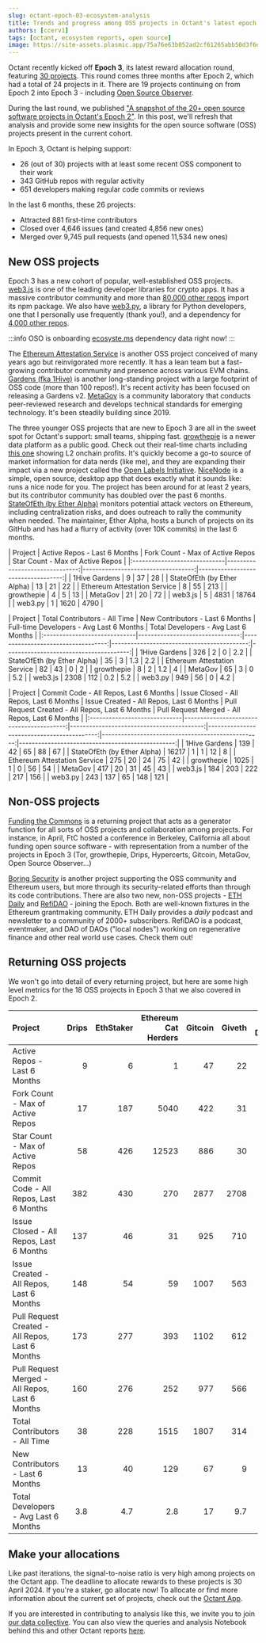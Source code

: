 ```yaml
---
slug: octant-epoch-03-ecosystem-analysis
title: Trends and progress among OSS projects in Octant's latest epoch
authors: [ccerv1]
tags: [octant, ecosystem reports, open source]
image: https://site-assets.plasmic.app/75a76e63b052ad2cf61265abb50d3f6e.png
---
```


Octant recently kicked off **Epoch 3**, its latest reward allocation round, featuring [30 projects](https://octant.app/projects). This round comes three months after Epoch 2, which had a total of 24 projects in it. There are 19 projects continuing on from Epoch 2 into Epoch 3 - including [Open Source Observer](https://octant.app/project/3/0x87fEEd6162CB7dFe6B62F64366742349bF4D1B05).

During the last round, we published ["A snapshot of the 20+ open source software projects in Octant's Epoch 2"](https://docs.opensource.observer/blog/octant-epoch-02-ecosystem-analysis). In this post, we'll refresh that analysis and provide some new insights for the open source software (OSS) projects present in the current cohort.

In Epoch 3, Octant is helping support:

- 26 (out of 30) projects with at least some recent OSS component to their work
- 343 GitHub repos with regular activity
- 651 developers making regular code commits or reviews

In the last 6 months, these 26 projects:

- Attracted 881 first-time contributors
- Closed over 4,646 issues (and created 4,856 new ones)
- Merged over 9,745 pull requests (and opened 11,534 new ones)

<!-- truncate -->

## New OSS projects

Epoch 3 has a new cohort of popular, well-established OSS projects. [web3.js](https://octant.app/project/3/0x4C6fd545fc18C6538eC304Ae549717CA58f0D6eb) is one of the leading developer libraries for crypto apps. It has a massive contributor community and more than [80,000 other repos](https://packages.ecosyste.ms/registries/npmjs.org/packages/web3) import its npm package. We also have [web3.py](https://octant.app/project/3/0x5597cD8d55D2Db56b10FF4F8fe69C8922BF6C537), a library for Python developers, one that I personally use frequently (thank you!), and a dependency for [4,000 other repos](https://packages.ecosyste.ms/registries/pypi.org/packages/web3).

:::info
OSO is onboarding [ecosyste.ms](https://ecosyste.ms/) dependency data right now!
:::

The [Ethereum Attestation Service](https://octant.app/project/3/0xBCA48834b3653ec795411EB0FCBE4038F8527d62) is another OSS project conceived of many years ago but reinvigorated more recently. It has a lean team but a fast-growing contributor community and presence across various EVM chains. [Gardens (fka 1Hive)](https://octant.app/project/3/0x809C9f8dd8CA93A41c3adca4972Fa234C28F7714) is another long-standing project with a large footprint of OSS code (more than 100 repos!). It's recent activity has been focused on releasing a Gardens v2. [MetaGov](https://octant.app/project/3/0x9be7267002CAD0b8501f7322d50612CB13788Bcf) is a community laboratory that conducts peer-reviewed research and develops technical standards for emerging technology. It's been steadily building since 2019.

The three younger OSS projects that are new to Epoch 3 are all in the sweet spot for Octant's support: small teams, shipping fast. [growthepie](https://octant.app/project/3/0x9438b8B447179740cD97869997a2FCc9b4AA63a2) is a newer data platform as a public good. Check out their real-time charts including [this one](https://www.growthepie.xyz/fundamentals/profit) showing L2 onchain profits. It's quickly become a go-to source of market information for data nerds (like me), and they are expanding their impact via a new project called the [Open Labels Initiative](https://github.com/openlabelsinitiative). [NiceNode](https://octant.app/project/3/0x9cce47E9cF12C6147c9844adBB81fE85880c4df4) is a simple, open source, desktop app that does exactly what it sounds like: runs a nice node for you. The project has been around for at least 2 years, but its contributor community has doubled over the past 6 months. [StateOfEth (by Ether Alpha)](https://octant.app/project/3/0x0194325BF525Be0D4fBB0856894cEd74Da3B8356) monitors potential attack vectors on Ethereum, including centralization risks, and does outreach to rally the community when needed. The maintainer, Ether Alpha, hosts a bunch of projects on its GitHub and has had a flurry of activity (over 10K commits) in the last 6 months.

<Tabs>
  <TabItem value="summary" label="Summary" default>
    <p style={{fontSize: 'small'}}>
    | Project                      |   Active Repos - Last 6 Months |   Fork Count - Max of Active Repos |   Star Count - Max of Active Repos |
    |:-----------------------------|-------------------------------:|-----------------------------------:|-----------------------------------:|
    | 1Hive Gardens                |                              9 |                                 37 |                                 28 |
    | StateOfEth (by Ether Alpha)  |                             13 |                                 21 |                                 22 |
    | Ethereum Attestation Service |                              8 |                                 55 |                                213 |
    | growthepie                   |                              4 |                                  5 |                                 13 |
    | MetaGov                      |                             21 |                                 20 |                                 72 |
    | web3.js                      |                              5 |                               4831 |                              18764 |
    | web3.py                      |                              1 |                               1620 |                               4790 |
    </p>
  </TabItem>
  <TabItem value="contribs" label="Contributors">
    <p style={{fontSize: 'small'}}>
    | Project                      |   Total Contributors - All Time |   New Contributors - Last 6 Months |   Full-time Developers - Avg Last 6 Months |   Total Developers - Avg Last 6 Months |
    |:-----------------------------|--------------------------------:|-----------------------------------:|-------------------------------------------:|---------------------------------------:|
    | 1Hive Gardens                |                             326 |                                  2 |                                        0   |                                    2.2 |
    | StateOfEth (by Ether Alpha)  |                              35 |                                  3 |                                        1.3 |                                    2.2 |
    | Ethereum Attestation Service |                              82 |                                 43 |                                        0   |                                    2   |
    | growthepie                   |                               8 |                                  2 |                                        1.2 |                                    4   |
    | MetaGov                      |                              65 |                                  3 |                                        0   |                                    5.2 |
    | web3.js                      |                            2308 |                                112 |                                        0.2 |                                    5.2 |
    | web3.py                      |                             949 |                                 56 |                                        0   |                                    4.2 |
    </p>
  </TabItem>
  <TabItem value="activity" label="Activity">
    <p style={{fontSize: 'small'}}>
    | Project                      |   Commit Code - All Repos, Last 6 Months |   Issue Closed - All Repos, Last 6 Months |   Issue Created - All Repos, Last 6 Months |   Pull Request Created - All Repos, Last 6 Months |   Pull Request Merged - All Repos, Last 6 Months |
    |:-----------------------------|-----------------------------------------:|------------------------------------------:|-------------------------------------------:|--------------------------------------------------:|-------------------------------------------------:|
    | 1Hive Gardens                |                                      139 |                                        42 |                                         65 |                                                88 |                                               67 |
    | StateOfEth (by Ether Alpha)  |                                    16217 |                                         1 |                                          1 |                                                12 |                                                8 |
    | Ethereum Attestation Service |                                      275 |                                        20 |                                         24 |                                                75 |                                               42 |
    | growthepie                   |                                     1025 |                                         1 |                                          0 |                                                56 |                                               54 |
    | MetaGov                      |                                      417 |                                        20 |                                         31 |                                                45 |                                               43 |
    | web3.js                      |                                      184 |                                       203 |                                        222 |                                               217 |                                              156 |
    | web3.py                      |                                      243 |                                       137 |                                         65 |                                               148 |                                              121 |
    </p>
  </TabItem>
</Tabs>

## Non-OSS projects

[Funding the Commons](https://octant.app/project/3/0x576edCed7475D8F64a5e2D5227c93Ca57d7f5d20/) is a returning project that acts as a generator function for all sorts of OSS projects and collaboration among projects. For instance, in April, FtC hosted a conference in Berkeley, California all about funding open source software - with representation from a number of the projects in Epoch 3 (Tor, growthepie, Drips, Hypercerts, Gitcoin, MetaGov, Open Source Observer...)

[Boring Security](https://octant.app/project/3/0x52C45Bab6d0827F44a973899666D9Cd18Fd90bCF) is another project supporting the OSS community and Ethereum users, but more through its security-related efforts than through its code contributions. There are also two new, non-OSS projects - [ETH Daily](https://octant.app/project/3/0xEB40A065854bd90126A4E697aeA0976BA51b2eE7) and [RefiDAO](https://octant.app/project/3/0x7340F1a1e4e38F43d2FCC85cdb2b764de36B40c0) - joining the Epoch. Both are well-known fixtures in the Ethereum grantmaking community. ETH Daily provides a _daily_ podcast and newsletter to a community of 2000+ subscribers. RefiDAO is a podcast, eventmaker, and DAO of DAOs ("local nodes") working on regenerative finance and other real world use cases. Check them out!

## Returning OSS projects

We won't go into detail of every returning project, but here are some high level metrics for the 18 OSS projects in Epoch 3 that we also covered in Epoch 2.

<p style={{fontSize: 'small'}}>

| Project                                         | Drips | EthStaker | Ethereum Cat Herders | Gitcoin | Giveth | Glo Dollar | Hypercerts | L2BEAT | MetaGame | NiceNode | Open Source Observer | Pairwise | Praise | Protocol Guild | Revoke | Shutter Network | The Tor Project | rotki |
| :---------------------------------------------- | ----: | --------: | -------------------: | ------: | -----: | ---------: | ---------: | -----: | -------: | -------: | -------------------: | -------: | -----: | -------------: | -----: | --------------: | --------------: | ----: |
| Active Repos - Last 6 Months                    |     9 |         6 |                    1 |      47 |     22 |          2 |         10 |      8 |        8 |       11 |                    5 |        5 |      5 |             92 |      6 |              15 |              13 |    17 |
| Fork Count - Max of Active Repos                |    17 |       187 |                 5040 |     422 |     31 |          1 |         24 |    329 |       76 |       26 |                   22 |        0 |     19 |          19417 |    208 |              14 |             926 |   475 |
| Star Count - Max of Active Repos                |    58 |       426 |                12523 |     886 |     30 |          3 |         81 |    457 |      127 |      168 |                   37 |        7 |     32 |          46063 |    620 |              57 |            4304 |  2609 |
| Commit Code - All Repos, Last 6 Months          |   382 |       430 |                  270 |    2877 |   2708 |         62 |        362 |    754 |      255 |      255 |                  678 |      330 |     24 |          11167 |    312 |             251 |             428 |  1937 |
| Issue Closed - All Repos, Last 6 Months         |   137 |        46 |                   31 |     925 |    710 |          0 |        197 |     39 |       58 |       18 |                  332 |       89 |      0 |           1390 |     69 |               6 |               7 |   168 |
| Issue Created - All Repos, Last 6 Months        |   148 |        54 |                   59 |    1007 |    563 |          2 |        132 |     34 |       35 |       35 |                  437 |      128 |      0 |           1528 |     67 |              16 |              15 |   188 |
| Pull Request Created - All Repos, Last 6 Months |   173 |       277 |                  393 |    1102 |    612 |          6 |        192 |   1390 |       80 |      161 |                  505 |       76 |      3 |           4684 |     44 |              52 |              11 |  1111 |
| Pull Request Merged - All Repos, Last 6 Months  |   160 |       276 |                  252 |     977 |    566 |          4 |        175 |   1255 |       61 |      121 |                  482 |       73 |      4 |           3688 |     43 |              42 |               2 |  1073 |
| Total Contributors - All Time                   |    38 |       228 |                 1515 |    1807 |    314 |          8 |         25 |    276 |      145 |       23 |                   30 |       15 |     29 |          14721 |    162 |              22 |             741 |   493 |
| New Contributors - Last 6 Months                |    13 |        40 |                  129 |      67 |      9 |          0 |          9 |     95 |        2 |       11 |                   25 |        6 |      0 |            890 |     66 |               6 |              26 |    62 |
| Total Developers - Avg Last 6 Months            |   3.8 |       4.7 |                  2.8 |      17 |    9.7 |          1 |        2.7 |   12.5 |      3.2 |      1.3 |                  4.3 |      2.2 |    0.3 |           60.7 |      1 |             3.5 |             1.8 |   5.3 |

</p>

## Make your allocations

Like past iterations, the signal-to-noise ratio is very high among projects on the Octant app. The deadline to allocate rewards to these projects is 30 April 2024. If you're a staker, go allocate now! To allocate or find more information about the current set of projects, check out the [Octant App](https://octant.app/projects).

If you are interested in contributing to analysis like this, we invite you to join [our data collective](https://opensource.observer/data-collective). You can also view the queries and analysis Notebook behind this and other Octant reports [here](https://github.com/opensource-observer/insights/tree/main/analysis/octant).
